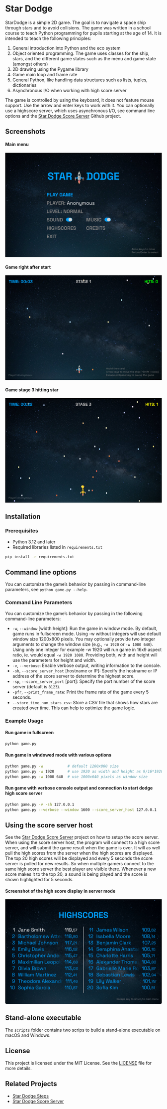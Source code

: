 # Star Dodge

StarDodge is a simple 2D game. The goal is to navigate a space ship through stars and to avoid collisions. The game was
written in a school course to teach Python programming for pupils starting at the age of 14. It is intended to teach the
following principles:

1. General introduction into Python and the eco system
2. Object oriented programming. The game uses classes for the ship, stars, and the different game states such as the
   menu and game state (amongst others)
3. 2D drawing using the Pygame library
4. Game main loop and frame rate
5. General Python, like handling data structures such as lists, tuples, dictionaries
6. Asynchronous I/O when working with high score server

The game is controlled by using the keyboard, it does not feature mouse support. Use the arrow and enter
keys to work with it.
You can optionally use a highscore server, which uses asynchronous I/O, see command line options
and the [Star Dodge Score Server](https://github.com/bee256/star_dodge_score_server) Github project.

## Screenshots

#### Main menu

![Main Menu](assets/images/screenshot_menu.png)

#### Game right after start

![Game right after start](assets/images/screenshot_play_start.png)

#### Game stage 3 hitting star

![Game stage 3 hitting start](assets/images/screenshot_stage3.png)

## Installation

### Prerequisites

- Python 3.12 and later
- Required libraries listed in `requirements.txt`

```bash
pip install -r requirements.txt
```

## Command line options

You can customize the game’s behavior by passing in command-line parameters, see `python game.py --help`.

### Command Line Parameters

You can customize the game’s behavior by passing in the following command-line parameters:

- `-w`, `--window` [width height]: Run the game in window mode. By default,
  game runs in fullscreen mode. Using -w without integers will use default window size 1200x800 pixels.
  You may optionally provide two integer arguments to change the window size (e.g., `-w 1920` or `-w 1000 640`).
  Using only one integer for example -w 1920 will run game in 16x9 aspect ratio, ie. would equal `-w 1920 1080`.
  Providing both, with and height will use the parameters for height and width.
- `-v`, `--verbose`: Enable verbose output, writing information to the console.
- `-sh`, `--score_server_host` [hostname or IP]: Specify the hostname or IP address of the score server to determine the highest score.
- `-sp`, `--score_server_port` [port]: Specify the port number of the score server (default is `8123`).
- `-pfr`, `--print_frame_rate`: Print the frame rate of the game every 5 seconds.
- `--store_time_num_stars_csv`: Store a CSV file that shows how stars are created over time. This can help to optimize the game logic.

### Example Usage

#### Run game in fullscreen
```bash
python game.py
```
#### Run game in windowed mode with various options
```bash
python game.py -w           # default 1200x800 size
python game.py -w 1920      # use 1920 as width and height as 9/16*1920 = 1080
python game.py -w 1000 640  # use 1000x640 pixels as window size
```

#### Run game with verbose console output and connection to start dodge high score server
```bash
python game.py -v -sh 127.0.0.1
python game.py --verbose --window 1600 --score_server_host 127.0.0.1
```

## Using the score server host

See the [Star Dodge Score Server](https://github.com/bee256/star_dodge_score_server) project on how to
setup the score server.
When using the score server host, the program will connect to a high score server, and will submit the game
result when the game is over. It will as well pull the
high scores from the server when the high scores are displayed. The top 20 high scores will be displayed and every
5 seconds the score server is polled for new results. So when multiple gamers connect to the same high score server
the best player are visible there. Whenever a new score makes it to the top 20, a sound is being played and the
score is shown highlighted for 5 seconds.

#### Screenshot of the high score display in server mode

![High score diplay in server mode](assets/images/screenshot_high_scores_server_mode.png)

## Stand-alone executable

The `scripts` folder contains two scrips to build a stand-alone executable on macOS and Windows.

## License

This project is licensed under the MIT License. See the [LICENSE](LICENSE) file for more details.

## Related Projects
- [Star Dodge Steps](https://github.com/bee256/star_dodge_steps)
- [Star Dodge Score Server](https://github.com/bee256/star_dodge_score_server)
